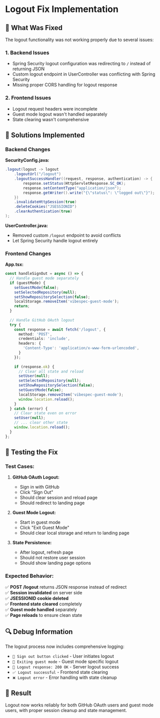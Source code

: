 # Logout Fix Implementation

## 🔧 What Was Fixed

The logout functionality was not working properly due to several issues:

### 1. **Backend Issues**
- Spring Security logout configuration was redirecting to `/` instead of returning JSON
- Custom logout endpoint in UserController was conflicting with Spring Security
- Missing proper CORS handling for logout response

### 2. **Frontend Issues**  
- Logout request headers were incomplete
- Guest mode logout wasn't handled separately
- State clearing wasn't comprehensive

## 🚀 Solutions Implemented

### Backend Changes

**SecurityConfig.java:**
```java
.logout(logout -> logout
    .logoutUrl("/logout")
    .logoutSuccessHandler((request, response, authentication) -> {
        response.setStatus(HttpServletResponse.SC_OK);
        response.setContentType("application/json");
        response.getWriter().write("{\"status\": \"logged out\"}");
    })
    .invalidateHttpSession(true)
    .deleteCookies("JSESSIONID")
    .clearAuthentication(true)
);
```

**UserController.java:**
- Removed custom `/logout` endpoint to avoid conflicts
- Let Spring Security handle logout entirely

### Frontend Changes

**App.tsx:**
```typescript
const handleSignOut = async () => {
  // Handle guest mode separately
  if (guestMode) {
    setGuestMode(false);
    setSelectedRepository(null);
    setShowRepositorySelection(false);
    localStorage.removeItem('vibespec-guest-mode');
    return;
  }
  
  // Handle GitHub OAuth logout
  try {
    const response = await fetch('/logout', {
      method: 'POST',
      credentials: 'include',
      headers: {
        'Content-Type': 'application/x-www-form-urlencoded',
      }
    });
    
    if (response.ok) {
      // Clear all state and reload
      setUser(null);
      setSelectedRepository(null);
      setShowRepositorySelection(false);
      setGuestMode(false);
      localStorage.removeItem('vibespec-guest-mode');
      window.location.reload();
    }
  } catch (error) {
    // Clear state even on error
    setUser(null);
    // ... clear other state
    window.location.reload();
  }
};
```

## 🧪 Testing the Fix

### Test Cases:

1. **GitHub OAuth Logout:**
   - Sign in with GitHub
   - Click "Sign Out"
   - Should clear session and reload page
   - Should redirect to landing page

2. **Guest Mode Logout:**
   - Start in guest mode  
   - Click "Exit Guest Mode"
   - Should clear local storage and return to landing page

3. **State Persistence:**
   - After logout, refresh page
   - Should not restore user session
   - Should show landing page options

### Expected Behavior:

✅ **POST /logout** returns JSON response instead of redirect  
✅ **Session invalidated** on server side  
✅ **JSESSIONID cookie deleted**  
✅ **Frontend state cleared** completely  
✅ **Guest mode handled** separately  
✅ **Page reloads** to ensure clean state  

## 🔍 Debug Information

The logout process now includes comprehensive logging:

- `🚪 Sign out button clicked` - User initiates logout
- `🔄 Exiting guest mode` - Guest mode specific logout  
- `📡 Logout response: 200 OK` - Server logout success
- `✅ Logout successful` - Frontend state clearing
- `❌ Logout error` - Error handling with state cleanup

## 🎯 Result

Logout now works reliably for both GitHub OAuth users and guest mode users, with proper session cleanup and state management.
